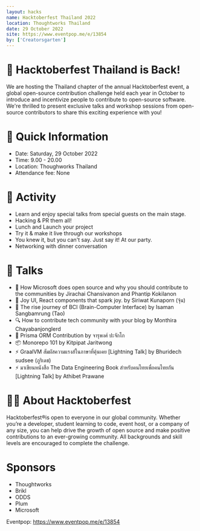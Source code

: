 ```yaml
---
layout: hacks
name: Hacktoberfest Thailand 2022
location: Thoughtworks Thailand
date: 29 October 2022
site: https://www.eventpop.me/e/13854
by: ['Creatorsgarten']
---
```


# 👾 Hacktoberfest Thailand is Back!
We are hosting the Thailand chapter of the annual Hacktoberfest event, a global open-source contribution challenge held each year in October to introduce and incentivize people to contribute to open-source software. We're thrilled to present exclusive talks and workshop sessions from open-source contributors to share this exciting experience with you!

# 👀 Quick Information
- Date: Saturday, 29 October 2022
- Time: 9.00 - 20.00
- Location: Thoughworks Thailand
- Attendance fee: None

# 🎃 Activity
- Learn and enjoy special talks from special guests on the main stage.
- Hacking & PR them all!
- Lunch and Launch your project
- Try it & make it live through our workshops
- You knew it, but you can't say. Just say it! At our party.
- Networking with dinner conversation

# 🎤 Talks
- 🚀 How Microsoft does open source and why you should contribute to the communities by Jirachai Chansivanon and Phantip Kokilanon 
- 👾 Joy UI, React components that spark joy. by Siriwat Kunaporn (จุ้น)
- 🧠 The rise journey of BCI (Brain-Computer Interface) by Isaman Sangbamrung (Tao)
- 🔍 How to contribute tech community with your blog by Monthira Chayabanjonglerd
- 🔺 Prisma ORM Contribution by จารุพงศ์ ปะจักโก
- 📦 Monorepo 101 by Kitpipat Jaritwong
- ⚡️ GraalVM สัมผัสความแรงส์ในภาษาที่คุ้นเคย [Lightning Talk] by Bhuridech sudsee (ภูริเดช)
- ⚡️ มาเขียนหนังสือ The Data Engineering Book สำหรับคนไทยเพื่อคนไทยกัน [Lightning Talk] by Athibet Prawane

# 👨‍💻 About Hacktoberfest
Hacktoberfest®is open to everyone in our global community. Whether you’re a developer, student learning to code, event host, or a company of any size, you can help drive the growth of open source and make positive contributions to an ever-growing community. All backgrounds and skill levels are encouraged to complete the challenge.

# Sponsors
- Thoughtworks
- Brikl
- ODDS
- Plum
- Microsoft

Eventpop: <https://www.eventpop.me/e/13854>